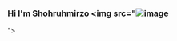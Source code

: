 ### Hi I'm Shohruhmirzo <img src="![image](https://github.com/ShohruhmirzoDev/ShohruhmirzoDev/assets/146816742/743b3d95-9623-4699-856f-bb5345e16dfe)
">

<!--
**ShohruhmirzoDev/ShohruhmirzoDev** is a ✨ _special_ ✨ repository because its `README.md` (this file) appears on your GitHub profile.

Here are some ideas to get you started:

- 🔭 I’m currently working on ...
- 🌱 I’m currently learning ...
- 👯 I’m looking to collaborate on ...
- 🤔 I’m looking for help with ...
- 💬 Ask me about ...
- 📫 How to reach me: ...
- 😄 Pronouns: ...
- ⚡ Fun fact: ...
-->
